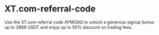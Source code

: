 # XT.com-referral-code
Use the XT.com referral code AYMOAQ to unlock a generous signup bonus up to 2888 USDT and enjoy up to 50% discount on trading fees. 
